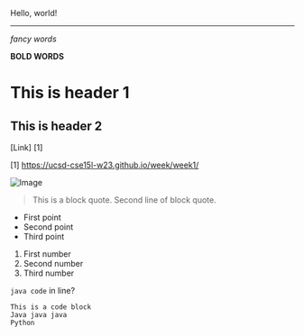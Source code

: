 Hello, world!

---

*fancy words*

**BOLD WORDS**

# This is header 1

## This is header 2

[Link] [1]

[1] https://ucsd-cse15l-w23.github.io/week/week1/

![Image](https://i1.wp.com/brihealthy.com/wp-content/uploads/2016/08/IMG_4352.jpg)

>This is a block quote.
>Second line of block quote.

* First point
* Second point
* Third point

1. First number
2. Second number 
3. Third number

`java code` in line?

```
This is a code block
Java java java
Python
```


